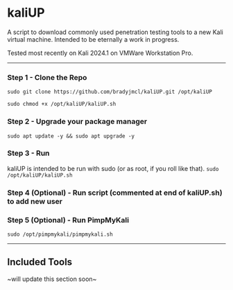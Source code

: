 # kaliUP
A script to download commonly used penetration testing tools to a new Kali virtual machine. Intended to be eternally a work in progress. 

Tested most recently on Kali 2024.1 on VMWare Workstation Pro.

---

### Step 1 - Clone the Repo
`sudo git clone https://github.com/bradyjmcl/kaliUP.git /opt/kaliUP`  

`sudo chmod +x /opt/kaliUP/kaliUP.sh`

### Step 2 - Upgrade your package manager
`sudo apt update -y && sudo apt upgrade -y`

### Step 3 - Run
kaliUP is intended to be run with sudo (or as root, if you roll like that).
`sudo /opt/kaliUP/kaliUP.sh`

### Step 4 (Optional) - Run script (commented at end of kaliUP.sh) to add new user

### Step 5 (Optional) - Run PimpMyKali
`sudo /opt/pimpmykali/pimpmykali.sh`

---

## Included Tools
~will update this section soon~
